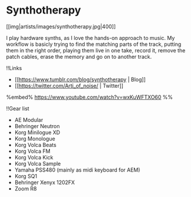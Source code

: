 # Synthotherapy

[[img|artists/images/synthotherapy.jpg|400]]

I play hardware synths, as I love the hands-on approach to music. My workflow is basicly trying to find the matching parts of the track, putting them in the right order, playing them live in one take, record it, remove the patch cables, erase the memory and go on to another track. 

!!Links
* [[https://www.tumblr.com/blog/synthotherapy | Blog]]
* [[https://twitter.com/Arti_of_noise/ | Twitter]]

%embed% https://www.youtube.com/watch?v=wxKuWFTXO60 %%

!!Gear list
* AE Modular
* Behringer Neutron
* Korg Minilogue XD
* Korg Monologue
* Korg Volca Beats
* Korg Volca FM
* Korg Volca Kick
* Korg Volca Sample
* Yamaha PSS480 (mainly as midi keyboard for AEM)
* Korg SQ1
* Behringer Xenyx 1202FX
* Zoom R8
